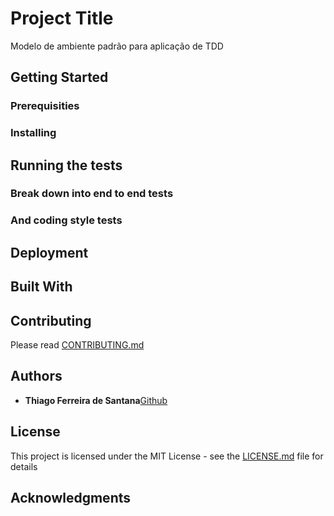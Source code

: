 # Project Title

Modelo de ambiente padrão para aplicação de TDD

## Getting Started

### Prerequisities

### Installing

## Running the tests

### Break down into end to end tests

### And coding style tests

## Deployment

## Built With

## Contributing

Please read [CONTRIBUTING.md](CONTRIBUTING.md)

## Authors

* **Thiago Ferreira de Santana**[Github](https://github.com/thisantana)

## License

This project is licensed under the MIT License - see the [LICENSE.md](LICENSE.md) file for details

## Acknowledgments


